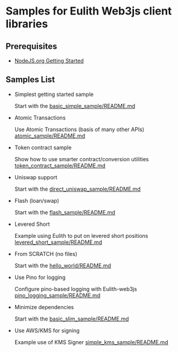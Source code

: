 # Samples for Eulith Web3js client libraries

## Prerequisites

- [NodeJS.org Getting Started](https://nodejs.org/en/docs/guides/getting-started-guide/)


## Samples List

- Simplest getting started sample

    Start with the [basic_simple_sample/README.md](basic_simple_sample/README.md)

- Atomic Transactions

    Use Atomic Transactions (basis of many other APIs) [atomic_sample/README.md](atomic_sample/README.md)

- Token contract sample

    Show how to use smarter contract/conversion utilities [token_contract_sample/README.md](token_contract_sample/README.md)

- Uniswap support

    Start with the [direct_uniswap_sample/README.md](direct_uniswap_sample/README.md)

- Flash (loan/swap)

    Start with the [flash_sample/README.md](flash_sample/README.md)

- Levered Short

    Example using Eulith to put on levered short positions [levered_short_sample/README.md](levered_short_sample/README.md)

- From SCRATCH (no files)

    Start with the [hello_world/README.md](hello_world/README.md)

- Use Pino for logging

    Configure pino-based logging with Eulith-web3js [pino_logging_sample/README.md](pino_logging_sample/README.md)

- Minimize dependencies

    Start with the [basic_slim_sample/README.md](basic_slim_sample/README.md)

- Use AWS/KMS for signing

    Example use of KMS Signer [simple_kms_sample/README.md](simple_kms_sample/README.md)
